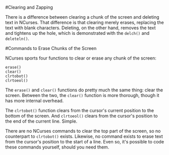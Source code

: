 #Clearing and Zapping

There is a difference between clearing a chunk of the screen and 
deleting text in NCurses. That difference is that clearing merely 
erases, replacing the text with blank characters. Deleting, on the other 
hand, removes the text and tightens up the hole, which is demonstrated 
with the `delch()` and `deleteln()`.

#Commands to Erase Chunks of the Screen

NCurses sports four functions to clear or erase any chunk of the screen:

```
erase()
clear()
clrtobot()
clrtoeol()
```

The `erase()` and `clear()` functions do pretty much the same thing: 
clear the screen. Between the two, the `clear()` function is more 
thorough, though it has more internal overhead.

The `clrtobot()` function clears from the cursor's current position 
to the bottom of the screen. And `clrtoeol()` clears from the cursor's 
position to the end of the current line. Simple.

There are no NCurses commands to clear the top part of the screen, so 
no counterpart to `clrtobot()` exists. Likewise, no command exists to 
erase text from the cursor's position to the start of a line. Even so, 
it's possible to code these commands yourself, should you need them.


